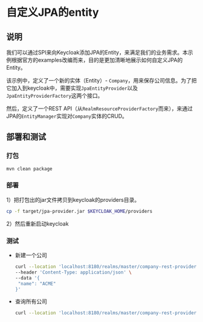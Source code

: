 # 自定义JPA的entity

## 说明

我们可以通过SPI来向Keycloak添加JPA的Entity，来满足我们的业务需求。本示例根据官方的examples改编而来，目的是更加清晰地展示如何自定义JPA的Entity。

该示例中，定义了一个新的实体（Entity）- `Company`，用来保存公司信息。为了把它加入到keycloak中，需要实现`JpaEntityProvider`以及`JpaEntityProviderFactory`这两个接口。

然后，定义了一个REST API（从`RealmResourceProviderFactory`而来），来通过JPA的`EntityManager`实现对`Company`实体的CRUD。

## 部署和测试

### 打包

```bash
mvn clean package
```

### 部署

1）把打包出的jar文件拷贝到keycloak的providers目录。

```bash
cp -f target/jpa-provider.jar $KEYCLOAK_HOME/providers
```

2）然后重新启动keycloak

### 测试

- 新建一个公司
    ```bash
    curl --location 'localhost:8180/realms/master/company-rest-provider' \
    --header 'Content-Type: application/json' \
    --data '{
     "name": "ACME" 
    }'
    ```

- 查询所有公司
  ```bash
  curl --location 'localhost:8180/realms/master/company-rest-provider'
  ```
